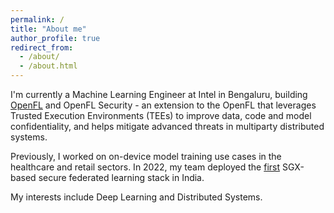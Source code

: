 ```yaml
---
permalink: /
title: "About me"
author_profile: true
redirect_from: 
  - /about/
  - /about.html
---
```


I'm currently a Machine Learning Engineer at Intel in Bengaluru, building [OpenFL](https://github.com/securefederatedai/openfl) and OpenFL Security - an extension to the OpenFL that leverages Trusted Execution Environments (TEEs) to improve data, code and model confidentiality, and helps mitigate advanced threats in multiparty distributed systems.

Previously, I worked on on-device model training use cases in the healthcare and retail sectors. In 2022, my team deployed the [first](https://health.economictimes.indiatimes.com/news/health-it/aster-dm-intel-carpl-collaborate-for-secure-federated-learning-platform/92599071) SGX-based secure federated learning stack in India.

My interests include Deep Learning and Distributed Systems.
